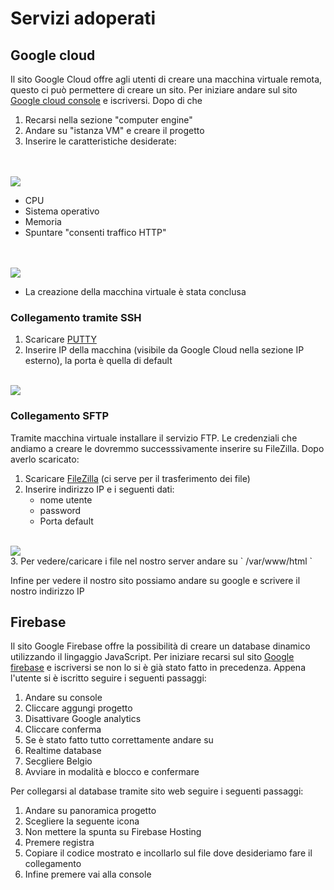 # Servizi adoperati

## Google cloud
  Il sito Google Cloud offre agli utenti di creare una macchina virtuale remota, questo ci può permettere di creare un sito.
  Per iniziare andare sul sito [Google cloud console](https://console.cloud.google.com/) e iscriversi. Dopo di che 
  1. Recarsi nella sezione "computer engine"
  2. Andare su "istanza VM" e creare il progetto 
  3. Inserire le caratteristiche desiderate:
  
  <br/><br/>
  <img align="center" src="http://34.107.20.99/assets/Readme/nome.png"/>
  <br/>  
   - CPU
   - Sistema operativo
   - Memoria
   - Spuntare "consenti traffico HTTP"
  
  <br/><br/>
  <img align="center" src="http://34.107.20.99/assets/Readme/firewall.png"/>
  <br/>
  
  -  La creazione della macchina virtuale è stata conclusa
 ### Collegamento tramite SSH
  1. Scaricare [PUTTY](https://www.putty.org/)
  2. Inserire IP della macchina (visibile da Google Cloud nella sezione IP esterno), la porta è quella di default 
  <br/><br/>
  <img align="center" src="http://34.107.20.99/assets/Readme/ip.png"/>
  <br/>


   ### Collegamento SFTP

  Tramite macchina virtuale installare il servizio FTP. Le credenziali che andiamo a creare le dovremmo successsivamente inserire su FileZilla. Dopo averlo scaricato:
  
  1. Scaricare [FileZilla](https://filezilla-project.org/) (ci serve per il trasferimento dei file)
  2. Inserire indirizzo IP e i seguenti dati:
     - nome utente
     - password
     - Porta default
 <br/><br/>    
 <img align="center" src="http://34.107.20.99/assets/Readme/fz.png"/>
 <br/>
  3. Per vedere/caricare i file nel nostro server andare su ` /var/www/html `
  
  Infine per vedere il nostro sito possiamo andare su google e scrivere il nostro indirizzo IP
  
## Firebase
  Il sito Google Firebase offre la possibilità di creare un database dinamico utilizzando il lingaggio JavaScript. 
  Per iniziare recarsi sul sito [Google firebase](https://firebase.google.com/) e iscriversi se non lo si è già stato fatto in precedenza. 
  Appena l'utente si è iscritto seguire i seguenti passaggi:
   
   1. Andare su console
   2. Cliccare aggungi progetto  
   3. Disattivare Google analytics
   4. Cliccare conferma
   5. Se è stato fatto tutto correttamente andare su
   6. Realtime database
   7. Secgliere Belgio 
   8. Avviare in modalità e blocco e confermare
   
   
   Per collegarsi al database tramite sito web seguire i seguenti passaggi:
   
  1. Andare su panoramica progetto
  2. Scegliere la seguente icona
  3. Non mettere la spunta su Firebase Hosting
  4. Premere registra
  5. Copiare il codice mostrato e incollarlo sul file dove desideriamo fare il collegamento
  6. Infine premere vai alla console
